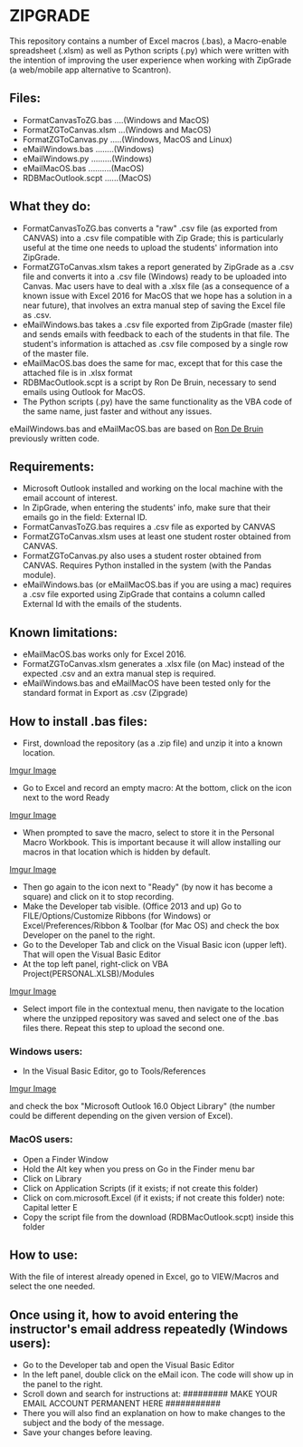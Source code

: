 # ZIPGRADE

This repository contains a number of Excel macros (.bas), a Macro-enable spreadsheet (.xlsm) as well as Python scripts (.py) which were written with the intention of improving the user experience when working with ZipGrade (a web/mobile app alternative to Scantron). 

## Files:
- FormatCanvasToZG.bas ....(Windows and MacOS)
- FormatZGToCanvas.xlsm ...(Windows and MacOS)
- FormatZGToCanvas.py .....(Windows, MacOS and Linux)
- eMailWindows.bas ........(Windows)
- eMailWindows.py .........(Windows)
- eMailMacOS.bas ..........(MacOS)
- RDBMacOutlook.scpt ......(MacOS)


## What they do:

- FormatCanvasToZG.bas converts a "raw" .csv file (as exported from CANVAS) into a .csv file compatible with Zip Grade; this is particularly useful at the time one needs to upload the students' information into ZipGrade. 
- FormatZGToCanvas.xlsm takes a report generated by ZipGrade as a .csv file and converts it into a .csv file (Windows) ready to be uploaded into Canvas. Mac users have to deal with a .xlsx file (as a consequence of a known issue with Excel 2016 for MacOS that we hope has a solution in a near future), that involves an extra manual step of saving the Excel file as .csv. 
- eMailWindows.bas takes a .csv file exported from ZipGrade (master file) and sends emails with feedback to each of the students in that file. The student's information is attached as .csv file composed by a single row of the master file. 
- eMailMacOS.bas does the same for mac, except that for this case the attached file is in .xlsx format
- RDBMacOutlook.scpt is a script by Ron De Bruin, necessary to send emails using Outlook for MacOS.
- The Python scripts (.py) have the same functionality as the VBA code of the same name, just faster and without any issues.

eMailWindows.bas and eMailMacOS.bas are based on [Ron De Bruin](http://www.rondebruin.nl) previously written code.

## Requirements:

- Microsoft Outlook installed and working on the local machine with the email account of interest.
- In ZipGrade, when entering the students' info, make sure that their emails go in the field: External ID.
- FormatCanvasToZG.bas requires a .csv file as exported by CANVAS
- FormatZGToCanvas.xlsm uses at least one student roster obtained from CANVAS.
- FormatZGToCanvas.py also uses a student roster obtained from CANVAS. Requires Python installed in the system (with the Pandas module). 
- eMailWindows.bas (or eMailMacOS.bas if you are using a mac) requires a .csv file exported using ZipGrade that contains a column called External Id with the emails of the students.

## Known limitations:

- eMailMacOS.bas works only for Excel 2016.
- FormatZGToCanvas.xlsm generates a .xlsx file (on Mac) instead of the expected .csv and an extra manual step is required.  
- eMailWindows.bas and eMailMacOS have been tested only for the standard format in Export as .csv (Zipgrade)

## How to install .bas files:

- First, download the repository (as a .zip file) and unzip it into a known location.

[Imgur Image](https://i.imgur.com/YXLWCuC.png)

- Go to Excel and record an empty macro: At the bottom, click on the icon next to the word Ready

[Imgur Image](https://i.imgur.com/7eQNMks.png)

- When prompted to save the macro, select to store it in the Personal Macro Workbook. This is important because it will allow installing our macros in that location which is hidden by default.

[Imgur Image](https://i.imgur.com/QGXl2kg.png)

- Then go again to the icon next to "Ready" (by now it has become a square) and click on it to stop recording.
- Make the Developer tab visible. (Office 2013 and up) Go to FILE/Options/Customize Ribbons (for Windows)  or Excel/Preferences/Ribbon & Toolbar (for Mac OS) and check the box Developer on the panel to the right.
- Go to the Developer Tab and click on the Visual Basic icon (upper left).  That will open the Visual Basic Editor 
- At the top left panel, right-click on VBA Project(PERSONAL.XLSB)/Modules 

[Imgur Image](https://i.imgur.com/mfjyjKu.png)

- Select import file in the contextual menu, then navigate to the location where the unzipped repository was saved and select one of the .bas files there. Repeat this step to upload the second one.

### Windows users:

- In the Visual Basic Editor, go to Tools/References 

[Imgur Image](https://i.imgur.com/RAM3eZN.png)

and check the box "Microsoft Outlook 16.0 Object Library" (the number could be different depending on the given version of Excel).

### MacOS users:

- Open a Finder Window
- Hold the Alt key when you press on Go in the Finder menu bar
- Click on Library
- Click on Application Scripts (if it exists; if not create this folder)
- Click on com.microsoft.Excel (if it exists; if not create this folder) note: Capital letter E
- Copy the script file from the download (RDBMacOutlook.scpt) inside this folder

## How to use:

With the file of interest already opened in Excel, go to VIEW/Macros and select the one needed.


## Once using it, how to avoid entering the instructor's email address repeatedly (Windows users):

- Go to the Developer tab and open the Visual Basic Editor
- In the left panel, double click on the eMail icon. The code will show up in the panel to the right.
- Scroll down and search for instructions at: 
######### MAKE YOUR EMAIL ACCOUNT PERMANENT HERE  ###########
- There you will also find an explanation on how to make changes to the subject and the body of the message.
- Save your changes before leaving.
